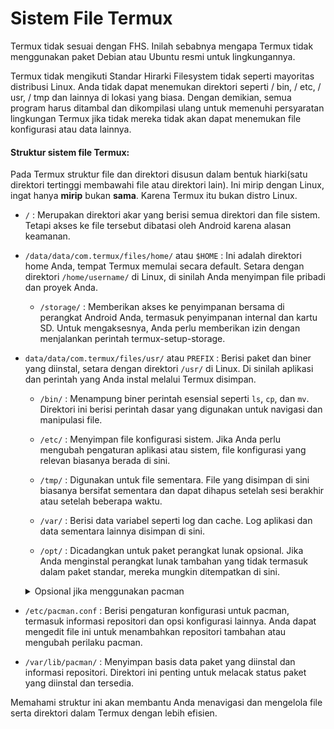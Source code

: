 # Sistem File Termux

Termux tidak sesuai dengan FHS. Inilah sebabnya mengapa Termux tidak menggunakan paket Debian atau Ubuntu resmi untuk lingkungannya.

Termux tidak mengikuti Standar Hirarki Filesystem tidak seperti mayoritas distribusi Linux. Anda tidak dapat menemukan direktori seperti / bin, / etc, / usr, / tmp dan lainnya di lokasi yang biasa. Dengan demikian, semua program harus ditambal dan dikompilasi ulang untuk memenuhi persyaratan lingkungan Termux jika tidak mereka tidak akan dapat menemukan file konfigurasi atau data lainnya.

#### Struktur sistem file Termux:

Pada Termux struktur file dan direktori disusun dalam bentuk hiarki(satu direktori tertinggi membawahi file atau direktori lain). Ini mirip dengan Linux, ingat hanya **mirip** bukan **sama**. Karena Termux itu bukan distro Linux.

- `/` : Merupakan direktori akar yang berisi semua direktori dan file sistem. Tetapi akses ke file tersebut dibatasi oleh Android karena alasan keamanan.

- `/data/data/com.termux/files/home/` atau `$HOME` : Ini adalah direktori home Anda, tempat Termux memulai secara default. Setara dengan direktori `/home/username/` di Linux, di sinilah Anda menyimpan file pribadi dan proyek Anda.

  - `/storage/` : Memberikan akses ke penyimpanan bersama di perangkat Android Anda, termasuk penyimpanan internal dan kartu SD. Untuk mengaksesnya, Anda perlu memberikan izin dengan menjalankan perintah termux-setup-storage.

- `data/data/com.termux/files/usr/` atau `PREFIX` : Berisi paket dan biner yang diinstal, setara dengan direktori `/usr/` di Linux. Di sinilah aplikasi dan perintah yang Anda instal melalui Termux disimpan.

  - `/bin/` : Menampung biner perintah esensial seperti `ls`, `cp`, dan `mv`. Direktori ini berisi perintah dasar yang digunakan untuk navigasi dan manipulasi file.

  - `/etc/` : Menyimpan file konfigurasi sistem. Jika Anda perlu mengubah pengaturan aplikasi atau sistem, file konfigurasi yang relevan biasanya berada di sini.

  - `/tmp/` : Digunakan untuk file sementara. File yang disimpan di sini biasanya bersifat sementara dan dapat dihapus setelah sesi berakhir atau setelah beberapa waktu.

  - `/var/` : Berisi data variabel seperti log dan cache. Log aplikasi dan data sementara lainnya disimpan di sini.

  - `/opt/` : Dicadangkan untuk paket perangkat lunak opsional. Jika Anda menginstal perangkat lunak tambahan yang tidak termasuk dalam paket standar, mereka mungkin ditempatkan di sini.

  <details>
    <summary>Opsional jika menggunakan pacman</summary>

- `/etc/pacman.conf` : Berisi pengaturan konfigurasi untuk pacman, termasuk informasi repositori dan opsi konfigurasi lainnya. Anda dapat mengedit file ini untuk menambahkan repositori tambahan atau mengubah perilaku pacman.

- `/var/lib/pacman/` : Menyimpan basis data paket yang diinstal dan informasi repositori. Direktori ini penting untuk melacak status paket yang diinstal dan tersedia.
  </details>

Memahami struktur ini akan membantu Anda menavigasi dan mengelola file serta direktori dalam Termux dengan lebih efisien.
